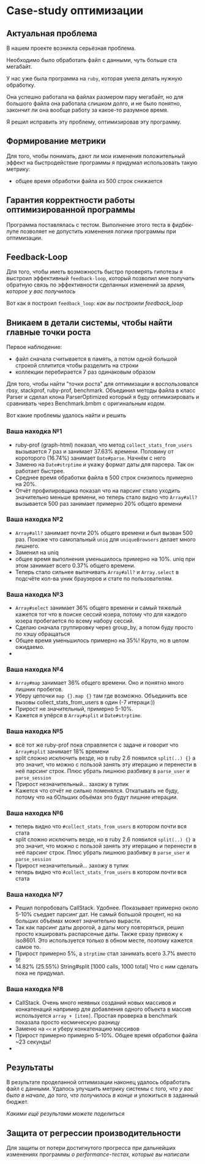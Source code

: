 # Case-study оптимизации

## Актуальная проблема
В нашем проекте возникла серьёзная проблема.

Необходимо было обработать файл с данными, чуть больше ста мегабайт.

У нас уже была программа на `ruby`, которая умела делать нужную обработку.

Она успешно работала на файлах размером пару мегабайт, но для большого файла она работала слишком долго, и не было понятно, закончит ли она вообще работу за какое-то разумное время.

Я решил исправить эту проблему, оптимизировав эту программу.

## Формирование метрики
Для того, чтобы понимать, дают ли мои изменения положительный эффект на быстродействие программы я придумал использовать такую метрику: 
- общее время обработки файла из 500 строк снижается

## Гарантия корректности работы оптимизированной программы
Программа поставлялась с тестом. Выполнение этого теста в фидбек-лупе позволяет не допустить изменения логики программы при оптимизации.

## Feedback-Loop
Для того, чтобы иметь возможность быстро проверять гипотезы я выстроил эффективный `feedback-loop`, который позволил мне получать обратную связь по эффективности сделанных изменений за *время, которое у вас получилось*

Вот как я построил `feedback_loop`: *как вы построили feedback_loop*

## Вникаем в детали системы, чтобы найти главные точки роста
Первое наблюдение:
- файл сначала считывается в память, а потом одной большой строкой сплитится чтобы разделить на строки
- коллекции перебирается 7 раз одинаковым образом


Для того, чтобы найти "точки роста" для оптимизации я воспользовался rbsy, stackprof, ruby-prof, benchmark.
Объединил методы файла в класс Parser и сделал клона ParserOptimized который я буду оптимизировать и сравнивать через Benchmark.bmbm с оригинальным кодом.


Вот какие проблемы удалось найти и решить

### Ваша находка №1
- ruby-prof (graph-html) показал, что метод `collect_stats_from_users` вызывается 7 раз и занимает 37.63% времени. Половину от короторого (16.74%) занимает `Date#parse`. Начнём с него
- Заменю на `Date#strptime` и укажу формат даты для парсера. Так он работает быстрее.
- Среднее время обработки файла в 500 строк снизилось примерно на 20%.
- Отчёт профилировщика показал что на парсинг стало уходить значительно меньше времени, но теперь стало видно что `Array#all?` вызывается 500 раз занимает примерно 20% общего времени

### Ваша находка №2
- `Array#all?` занимает почти 20% общего времени и был вызван 500 раз. Похоже что самопальный `uniq` для `uniqueBrowsers` делает много лишнего.
- Заменил на uniq
- общее время выполнения уменьшилось примерно на 10%. uniq при этом занимает всего 0.37% общего времени.
- Теперь стало сильнее выпячивать `Array#all?` и `Array.select` в подсчёте кол-ва уник браузеров и стате по пользователям.

### Ваша находка №3
- `Array#select` занимает 36% общего времени и самый тяжелый кажется тот что в поиске сессий юзера, потому что для каждого юзера пробегается по всему набору сессий.
- Сделаю сначала группировку через group_by, а потом буду просто по хэшу обращаться
- Общее время уменьшилось примерно на 35%! Круто, но в целом ожидаемо.
- 

### Ваша находка №4
- `Array#map` занимает 36% общего времени. Оно и понятно много лишних пробегов.
- Уберу цепочки `map {}.map {}` там где возможно. Объединить все вызовы collect_stats_from_users в один (-7 итераци:))
- Прирост не значительный, примерно 5-10%.
- Кажется я упёрся в `Array#split` и `Date#strptime`.

### Ваша находка №5
- всё тот же ruby-prof пока справляется с задаче и говорит что `Array#split` занимает 18% времени
- split сложно исключить везде, но в ruby 2.6 появился `split(..) {}` а это значит, что можно с пользой занять эту итерацию и перенести в неё парсинг строк. Плюс убрать лишнюю разбивку в `parse_user` и `parse_session` 
- Прирост незначительный... захожу в тупик
- Кажется что отчёт не сильно поменялся. Откатывать не буду, потому что на бОльших объёмах это будут лишние итерации.

### Ваша находка №6
- теперь видно что `#collect_stats_from_users` в котором почти вся стата 
- split сложно исключить везде, но в ruby 2.6 появился `split(..) {}` а это значит, что можно с пользой занять эту итерацию и перенести в неё парсинг строк. Плюс убрать лишнюю разбивку в `parse_user` и `parse_session` 
- Прирост незначительный... захожу в тупик
- теперь видно что `#collect_stats_from_users` в котором почти вся стата 

### Ваша находка №7
- Решил попробовать CallStack. Удобнее. Показывает примерно около 5-10% съедает парсинг дат. Не самый большой процент, но на больших объёмах может значительно вырасти.
- Так как парсинг даты дорогой, а даты могу повторяться, решил просто кэшировать распарсеные даты. Также сразу привожу к iso8601. Это используется только в обном месте, поэтому кажется самое то.
- Прирост примерно 5%, а `strptime` стал занимать всего 3.7% вместо 9! 
- 14.82% (25.55%) String#split [1000 calls, 1000 total] Что с ним сделать пока не придумал.

### Ваша находка №8
- CallStack. Очень много неявных созданий новых массивов и конкатенаций например для добавления одного объекта в массив используется `array + [item]`. Простая проверка в benchmark показала просто космическую разницу 
- Заменю на `<<` и уберу конкатенацию массивов 
- Прирост примерно примерно 5-10%. Общее время обработки файла ~23 секунды! 
- 

## Результаты
В результате проделанной оптимизации наконец удалось обработать файл с данными.
Удалось улучшить метрику системы с *того, что у вас было в начале, до того, что получилось в конце* и уложиться в заданный бюджет.

*Какими ещё результами можете поделиться*

## Защита от регрессии производительности
Для защиты от потери достигнутого прогресса при дальнейших изменениях программы *о performance-тестах, которые вы написали*

